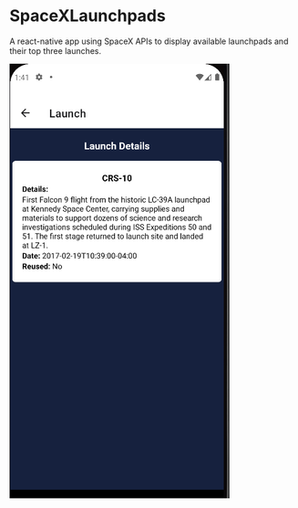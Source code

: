 # SpaceXLaunchpads

A react-native app using SpaceX APIs to display available launchpads and their top three launches.

![](assets/launchScreen.PNG)
